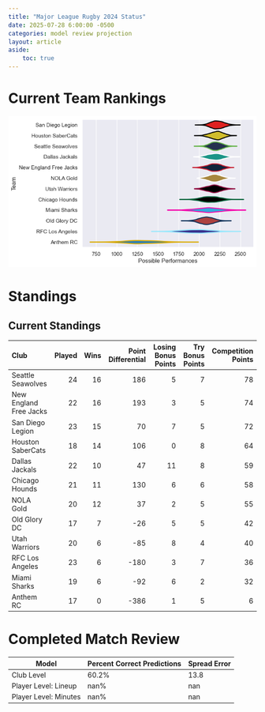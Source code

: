 ```yaml
---  
title: "Major League Rugby 2024 Status"  
date: 2025-07-28 6:00:00 -0500  
categories: model review projection  
layout: article  
aside:  
    toc: true  
---
```

# Current Team Rankings


![Club Rankings](plots/rankings_Major_League_Rugby_2024.png)
# Standings

## Current Standings


| Club                   |   Played |   Wins |   Point Differential |   Losing Bonus Points |   Try Bonus Points |   Competition Points |
|:-----------------------|---------:|-------:|---------------------:|----------------------:|-------------------:|---------------------:|
| Seattle Seawolves      |       24 |     16 |                  186 |                     5 |                  7 |                   78 |
| New England Free Jacks |       22 |     16 |                  193 |                     3 |                  5 |                   74 |
| San Diego Legion       |       23 |     15 |                   70 |                     7 |                  5 |                   72 |
| Houston SaberCats      |       18 |     14 |                  106 |                     0 |                  8 |                   64 |
| Dallas Jackals         |       22 |     10 |                   47 |                    11 |                  8 |                   59 |
| Chicago Hounds         |       21 |     11 |                  130 |                     6 |                  6 |                   58 |
| NOLA Gold              |       20 |     12 |                   37 |                     2 |                  5 |                   55 |
| Old Glory DC           |       17 |      7 |                  -26 |                     5 |                  5 |                   42 |
| Utah Warriors          |       20 |      6 |                  -85 |                     8 |                  4 |                   40 |
| RFC Los Angeles        |       23 |      6 |                 -180 |                     3 |                  7 |                   36 |
| Miami Sharks           |       19 |      6 |                  -92 |                     6 |                  2 |                   32 |
| Anthem RC              |       17 |      0 |                 -386 |                     1 |                  5 |                    6 |



# Completed Match Review


| Model | Percent Correct Predictions | Spread Error |
| ------ | ------ | ------ |
| Club Level | 60.2% | 13.8 |
| Player Level: Lineup | nan% | nan |
| Player Level: Minutes | nan% | nan |

